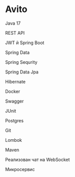 # Avito

Java 17

REST API

JWT
й
Spring Boot

Spring Data

Spring Sequrity

Spring Data Jpa

Hibernate

Docker

Swagger

JUnit

Postgres

Git

Lombok

Maven

Реализован чат на WebSocket

Микросервис
